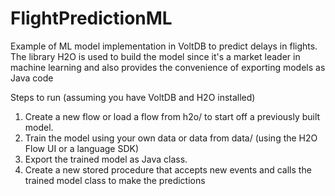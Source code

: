 # FlightPredictionML

Example of ML model implementation in VoltDB to predict delays in flights.
The library H2O is used to build the model since it's a market leader in machine learning and also provides the convenience of exporting models as Java code

Steps to run (assuming you have VoltDB and H2O installed)
1. Create a new flow or load a flow from h2o/ to start off a previously built model.
2. Train the model using your own data or data from data/ (using the H2O Flow UI or a language SDK)
3. Export the trained model as Java class.
4. Create a new stored procedure that accepts new events and calls the trained model class to make the predictions
